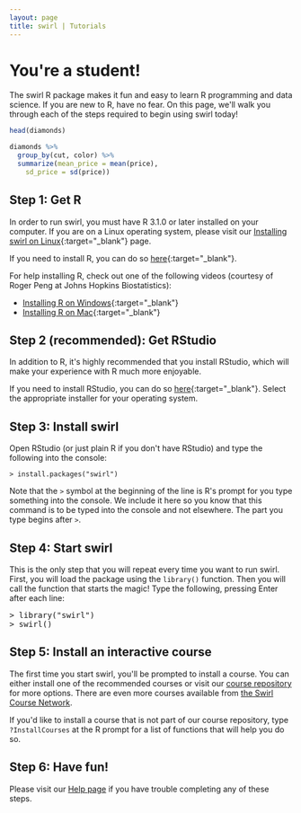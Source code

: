 ```yaml
---
layout: page
title: swirl | Tutorials
---
```


# You're a student!

The swirl R package makes it fun and easy to learn R programming and data 
science. If you are new to R, have no fear. On this page, we'll walk you 
through each of the steps required to begin using swirl today!

```r
head(diamonds)

diamonds %>% 
  group_by(cut, color) %>% 
  summarize(mean_price = mean(price),
    sd_price = sd(price))
```

## Step 1: Get R

In order to run swirl, you must have R 3.1.0 or later installed on your 
computer. If you are on a Linux operating system, please visit 
our [Installing swirl on Linux](https://github.com/swirldev/swirl/wiki/Installing-swirl-on-Linux){:target="_blank"} page.

If you need to install R, you can do so [here](http://cran.rstudio.com/){:target="_blank"}.

For help installing R, check out one of the following videos (courtesy of Roger 
Peng at Johns Hopkins Biostatistics):

- [Installing R on Windows](http://youtu.be/mfGFv-iB724){:target="_blank"}
- [Installing R on Mac](http://youtu.be/Icawuhf0Yqo){:target="_blank"}

## Step 2 (recommended): Get RStudio
In addition to R, it's highly recommended that you install RStudio, which will 
make your experience with R much more enjoyable.
	
If you need to install RStudio, you can do so [here](http://www.rstudio.com/products/rstudio/download/){:target="_blank"}. Select the appropriate installer for your operating system.

<h2>Step 3: Install swirl</h2>
<p>Open RStudio (or just plain R if you don't have RStudio) and type the following into the console:</p>
<p><code>> install.packages("swirl")</code></p>
<p>Note that the <code>></code> symbol at the beginning of the line is R's prompt for you type something into the console. We include it here so you know that this command is to be typed into the console and not elsewhere. The part you type begins after <code>></code>.</p>

<h2>Step 4: Start swirl</h2>
<p>This is the only step that you will repeat every time you want to run swirl. First, you will load the package using the <code>library()</code> function. Then you will call the function that starts the magic! Type the following, pressing Enter after each line:</p>
<pre>> library("swirl")
> swirl()</pre>

<h2>Step 5: Install an interactive course</h2>
<p>The first time you start swirl, you'll be prompted to install a course. You can either install one of the recommended courses or visit our <a href="https://github.com/swirldev/swirl_courses#swirl-courses" target="_blank">course repository</a> for more options. There are even more courses available from <a href="http://swirlstats.com/scn/" target="_blank">the Swirl Course Network</a>.</p>
<p>If you'd like to install a course that is not part of our course repository, type <code>?InstallCourses</code> at the R prompt for a list of functions that will help you do so.</p>

<h2>Step 6: Have fun!</h2>

<p>Please visit our <a href="help.html">Help page</a> if you have trouble completing any of these steps.</p>
